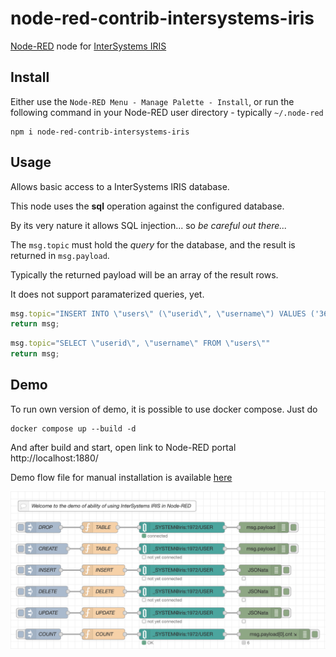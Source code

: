 node-red-contrib-intersystems-iris
========================

[Node-RED](https://nodered.org) node for [InterSystems IRIS](https://www.intersystems.com/products/intersystems-iris/)

Install
-------

Either use the `Node-RED Menu - Manage Palette - Install`, or run the following command in your Node-RED user directory - typically `~/.node-red`

```shell
npm i node-red-contrib-intersystems-iris
```

Usage
-----

Allows basic access to a InterSystems IRIS database.

This node uses the **sql** operation against the configured database.

By its very nature it allows SQL injection... so *be careful out there...*

The `msg.topic` must hold the *query* for the database, and the result is returned in `msg.payload`.

Typically the returned payload will be an array of the result rows.

It does not support paramaterized queries, yet.

```javascript
msg.topic="INSERT INTO \"users\" (\"userid\", \"username\") VALUES ('36', 'some-user')"
return msg;
```

```javascript
msg.topic="SELECT \"userid\", \"username\" FROM \"users\""
return msg;
```

Demo
---

To run own version of demo, it is possible to use docker compose. Just do

```shell
docker compose up --build -d
```

And after build and start, open link to Node-RED portal http://localhost:1880/

Demo flow file for manual installation is available [here](https://raw.githubusercontent.com/caretdev/node-red-contrib-intersystems-iris/main/node-red/flows.json)

![SQL Flow](https://raw.githubusercontent.com/caretdev/node-red-contrib-intersystems-iris/main/images/example-sql-flow.png)